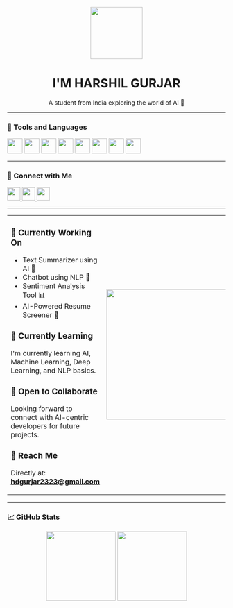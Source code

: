 <p align="center">
  <img src="https://www.adoreinfotech.com/assets/img/chatbot-marketing.gif" width="120" />
</p>

<h1 align="center">I'M HARSHIL GURJAR</h1>

<p align="center">A student from India exploring the world of AI 🤖</p>

---

### 🧰 Tools and Languages

<img src="https://cdn.jsdelivr.net/gh/devicons/devicon/icons/c/c-original.svg" width="35" />
<img src="https://cdn.jsdelivr.net/gh/devicons/devicon/icons/cplusplus/cplusplus-original.svg" width="35" />
<img src="https://cdn.jsdelivr.net/gh/devicons/devicon/icons/python/python-original.svg" width="35" />
<img src="https://cdn.jsdelivr.net/gh/devicons/devicon/icons/java/java-original.svg" width="35" />
<img src="https://cdn.jsdelivr.net/gh/devicons/devicon/icons/mysql/mysql-original.svg" width="35" />
<img src="https://cdn.jsdelivr.net/gh/devicons/devicon/icons/tensorflow/tensorflow-original.svg" width="35" />
<img src="https://cdn.jsdelivr.net/gh/devicons/devicon/icons/pytorch/pytorch-original.svg" width="35" />
<img src="https://cdn.jsdelivr.net/gh/devicons/devicon/icons/jupyter/jupyter-original.svg" width="35" />

---

### 🤝 Connect with Me

<a href="https://twitter.com/your_username" target="_blank">
  <img src="https://cdn.jsdelivr.net/gh/devicons/devicon/icons/twitter/twitter-original.svg" width="30" />
</a>
<a href="https://linkedin.com/in/your_username" target="_blank">
  <img src="https://cdn.jsdelivr.net/gh/devicons/devicon/icons/linkedin/linkedin-original.svg" width="30" />
</a>
<a href="mailto:hdgurjar2323@gmail.com">
  <img src="https://upload.wikimedia.org/wikipedia/commons/4/4e/Gmail_Icon.png" width="30" />
</a>

---

<table>
<tr>
<td>

### 🔧 Currently Working On  
- Text Summarizer using AI 📝  
- Chatbot using NLP 💬  
- Sentiment Analysis Tool 📊  
- AI-Powered Resume Screener 📄  

### 📘 Currently Learning  
I'm currently learning AI, Machine Learning, Deep Learning, and NLP basics.

### 🤝 Open to Collaborate  
Looking forward to connect with AI-centric developers for future projects.

### 📩 Reach Me  
Directly at: **hdgurjar2323@gmail.com**

</td>
<td>
  <img src="https://compote.slate.com/images/5123743f-a73d-4a62-84ab-b17ab3fe0845.gif" width="300"/>
</td>
</tr>
</table>

---

### 📈 GitHub Stats

<p align="center">
  <img src="https://github-readme-stats.vercel.app/api?username=HarshilxAI&show_icons=true&theme=radical" height="160" />
  <img src="https://streak-stats.demolab.com?user=HarshilxAI&theme=radical" height="160"/>
</p>
